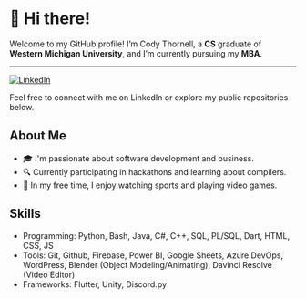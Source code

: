 # 👋 Hi there!

Welcome to my GitHub profile! I’m Cody Thornell, a **CS** graduate of **Western Michigan University**, and I’m currently pursuing my **MBA**.

---

[![LinkedIn](https://img.shields.io/badge/LinkedIn-0077B5?logo=linkedin&logoColor=white)](https://www.linkedin.com/in/codythornell/)

Feel free to connect with me on LinkedIn or explore my public repositories below.

## About Me
- 🎓 I'm passionate about software development and business.
- 🔍 Currently participating in hackathons and learning about compilers.
- 🏀 In my free time, I enjoy watching sports and playing video games.

## Skills
- Programming: Python, Bash, Java, C#, C++, SQL, PL/SQL, Dart, HTML, CSS, JS
- Tools: Git, Github, Firebase, Power BI, Google Sheets, Azure DevOps, WordPress, Blender (Object Modeling/Animating), Davinci Resolve (Video Editor)
- Frameworks: Flutter, Unity, Discord.py
